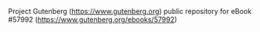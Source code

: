 Project Gutenberg (https://www.gutenberg.org) public repository for
eBook #57992 (https://www.gutenberg.org/ebooks/57992)
